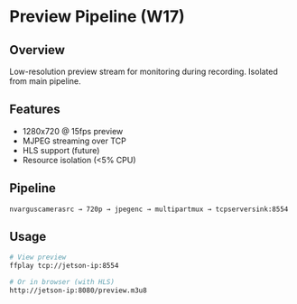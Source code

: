 # Preview Pipeline (W17)

## Overview
Low-resolution preview stream for monitoring during recording. Isolated from main pipeline.

## Features
- 1280x720 @ 15fps preview
- MJPEG streaming over TCP
- HLS support (future)
- Resource isolation (<5% CPU)

## Pipeline
```
nvarguscamerasrc → 720p → jpegenc → multipartmux → tcpserversink:8554
```

## Usage
```bash
# View preview
ffplay tcp://jetson-ip:8554

# Or in browser (with HLS)
http://jetson-ip:8080/preview.m3u8
```